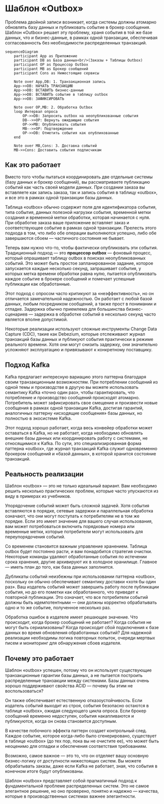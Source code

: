 # Шаблон «Outbox»

Проблема двойной записи возникает, когда системы должны атомарно обновлять базу данных и публиковать событие в брокер сообщения. Шаблон «Outbox» решает эту проблему, храня события в той же базе данных, что и бизнес-данные, в рамках одной транзакции, обеспечивая согласованность без необходимости распределенных транзакций.

```mermaid
sequenceDiagram
    participant App as Приложение
    participant DB as База данных<br/>(Заказы + Таблицы Outbox)
    participant OP as Процессор Outbox
    participant MB as Брокер сообщений
    participant Cons as Нижестоящие сервисы

    Note over App,DB: 1. Транзакционная запись
    App->>DB: НАЧАТЬ ТРАНЗАКЦИЮ
    App->>DB: ВСТАВИТЬ бизнес-данные
    App->>DB: ВСТАВИТЬ событие в таблицу outbox
    App->>DB: ЗАФИКСИРОВАТЬ

    Note over OP,MB: 2. Обработка Outbox
    loop Интервал опроса
        OP->>DB: Запросить outbox на неопубликованные события
        DB-->>OP: Вернуть ожидающие события
        OP->>MB: Опубликовать события
        MB-->>OP: Подтверждение
        OP->>DB: Отметить события как опубликованные
    end

    Note over MB,Cons: 3. Доставка событий
    MB->>Cons: Доставить события подписчикам
```

## Как это работает

Вместо того чтобы пытаться координировать две отдельные системы (базу данных и брокер сообщений), вы рассматриваете публикацию событий как часть своей модели данных. При создании заказа вы вставляете как запись заказа, так и запись события в таблицу «outbox», и все это в рамках одной транзакции базы данных.

Таблица «outbox» обычно содержит поля для идентификатора события, типа события, данных полезной нагрузки события, временной метки создания и временной метки обработки, которая начинается с нуля. При обработке заказа ваше приложение вставляет заказ и соответствующее событие в рамках одной транзакции. Прелесть этого подхода в том, что либо обе операции выполняются успешно, либо обе завершаются сбоем — частичного состояния не бывает.

Теперь вам нужно что-то, чтобы фактически опубликовать эти события. Традиционный подход — это **процессор outbox** — фоновый процесс, который опрашивает таблицу outbox в поисках неопубликованных событий. Это может быть простое запланированное задание, которое запускается каждые несколько секунд, запрашивает события, у которых метка времени обработки равна нулю, пытается опубликовать каждое событие в брокере сообщений и помечает успешные публикации как обработанные.

Этот подход с опросом часто критикуют за «неэффективность», но он отличается замечательной надежностью. Он работает с любой базой данных, любым посредником сообщений, а также прост в понимании и отладке. Задержка обычно приемлема для большинства бизнес-сценариев — задержка в обработке событий в несколько секунд часто является вполне допустимой.

Некоторые реализации используют сложные инструменты Change Data Capture (CDC), такие как Debezium, которые отслеживают журнал транзакций базы данных и публикуют события практически в режиме реального времени. Хотя они могут снизить задержку, они значительно усложняют эксплуатацию и привязывают к конкретному поставщику.

## Подход Kafka

Kafka предлагает интересную вариацию этого паттерна благодаря своим транзакционным возможностям. При потреблении сообщений из одной темы и производстве в другую вы можете использовать семантику Kafka «точно один раз», чтобы гарантировать, что потребление и производство сообщений происходят атомарно. Потребитель может зафиксировать свое смещение и произвести новые сообщения в рамках одной транзакции Kafka, достигая гарантий, аналогичных паттерну «исходящие сообщения» базы данных, но полностью в экосистеме Kafka.

Этот подход хорошо работает, когда весь конвейер обработки может оставаться в Kafka, но не работает, когда необходимо обновлять внешние базы данных или координировать работу с системами, не относящимися к Kafka. По сути, это специализированная форма паттерна «outbox», где журнал транзакций Kafka служит одновременно брокером сообщений и «базой данных», в которой хранится состояние транзакций.

## Реальность реализации

Шаблон «outbox» — это не только идеальный вариант. Вам необходимо решить несколько практических проблем, которые часто упускаются из виду в примерах из учебников.

Упорядочение событий может быть сложной задачей. Хотя события вставляются в порядке, сетевые задержки и параллельная обработка означают, что они могут поступать к потребителям не в том же порядке. Если это имеет значение для вашего случая использования, вам может потребоваться включить порядковые номера или временные метки, которые потребители могут использовать для переупорядочения событий.

Со временем становится важным управление хранением. Таблица outbox будет постоянно расти, и вам понадобится стратегия очистки. Некоторые команды удаляют обработанные события по истечении срока хранения, другие архивируют их в холодное хранилище. Главное — иметь план до того, как база данных заполнится.

Дубликаты событий неизбежны при использовании паттерна «outbox», поскольку он обычно обеспечивает семантику доставки «хотя бы один раз». Ваш издатель событий может завершить работу после публикации события, но до его пометки как обработанного, что приведет к повторной публикации. Это означает, что все потребители событий должны быть идемпотентными — они должны корректно обрабатывать одно и то же событие, полученное несколько раз.

Обработка ошибок в издателе имеет решающее значение. Что происходит, когда брокер сообщений не работает? Когда события не могут быть сериализованы? Когда происходит сбой подключения к базе данных во время обновления обработанных событий? Для надежной реализации необходимы логика повторных попыток, очереди мертвых писем и мониторинг для обнаружения сбоев издателя.

## Почему это работает

Шаблон «outbox» успешен, потому что он использует существующие транзакционные гарантии базы данных, а не пытается построить распределенные транзакции между системами. Базы данных очень хорошо поддерживают свойства ACID — почему бы этим не воспользоваться?

Он также обеспечивает естественную отказоустойчивость. Если издатель событий выходит из строя, события безопасно остаются в таблице «outbox», ожидая следующего цикла опроса. Если брокер сообщений временно недоступен, события накапливаются и публикуются, когда он снова становится доступным.

В качестве побочного эффекта паттерн создает контрольный след. Каждое событие, которое когда-либо было сгенерировано, существует в таблице «outbox» (до тех пор, пока вы не очистите ее), что может быть неоценимо для отладки и обеспечения соответствия требованиям.

Возможно, самое важное — это то, что он отделяет вашу основную бизнес-логику от доступности нижестоящих систем. Вы можете обрабатывать заказы, даже если Kafka не работает, зная, что события в конечном итоге будут опубликованы.

Шаблон «outbox» представляет собой прагматичный подход к фундаментальной проблеме распределенных систем. Это не самое элегантное решение, но оно проверено, понятно и надежно — качества, которые в производственных системах важнее элегантности.